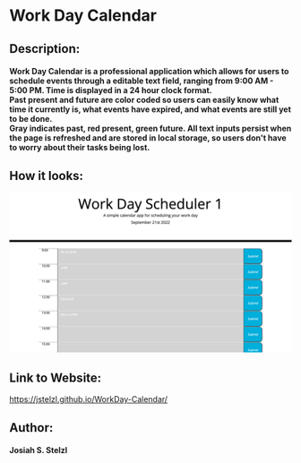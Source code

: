 # Work Day Calendar

## Description: 
#### Work Day Calendar is a professional application which allows for users to schedule events through a editable text field, ranging from 9:00 AM - 5:00 PM. Time is displayed in a 24 hour clock format.<br>Past present and future are color coded so users can easily know what time it currently is, what events have expired, and what events are still yet to be done.<br>Gray indicates past, red present, green future. All text inputs persist when the page is refreshed and are stored in local storage, so users don't have to worry about their tasks being lost.

## How it looks:
![Work Day Calendar](./assets/css/Screen%20Shot%202022-09-21%20at%2010.11.56%20PM%201.png)

## Link to Website:
https://jstelzl.github.io/WorkDay-Calendar/

## Author:
#### Josiah S. Stelzl
